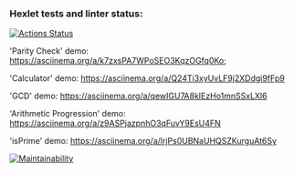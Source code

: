 ### Hexlet tests and linter status:

[![Actions Status](https://github.com/tdd3vlp/frontend-project-44/actions/workflows/hexlet-check.yml/badge.svg)](https://github.com/tdd3vlp/frontend-project-44/actions)

'Parity Check' demo:
https://asciinema.org/a/k7zxsPA7WPoSEO3KqzOGfq0Ko;

'Calculator' demo:
https://asciinema.org/a/Q24Ti3xyUvLF9j2XDdgi9fFp9

'GCD' demo:
https://asciinema.org/a/qewIGU7A8kIEzHo1mnSSxLXl6

'Arithmetic Progression' demo:
https://asciinema.org/a/z9ASPjazpnhO3qFuvY9EsU4FN

'isPrime' demo:
https://asciinema.org/a/lrjPs0UBNaUHQSZKurguAt6Sy

[![Maintainability](https://api.codeclimate.com/v1/badges/60a15ebf5b1170d8195c/maintainability)](https://codeclimate.com/github/tdd3vlp/frontend-project-44/maintainability)
